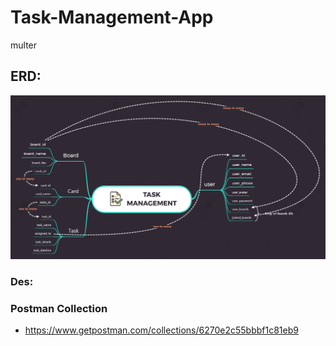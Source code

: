 # Task-Management-App

multer

## ERD:
<img src="Task Management.png">

### Des:

### Postman Collection

- https://www.getpostman.com/collections/6270e2c55bbbf1c81eb9
